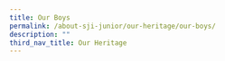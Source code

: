 ```yaml
---
title: Our Boys
permalink: /about-sji-junior/our-heritage/our-boys/
description: ""
third_nav_title: Our Heritage
---
```

